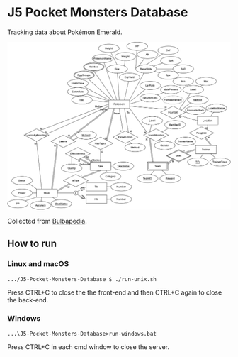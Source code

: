 # J5 Pocket Monsters Database

Tracking data about Pokémon Emerald.

![EER](./other_files/diagrams/EER.png)

Collected from [Bulbapedia](https://bulbapedia.bulbagarden.net/wiki/Main_Page).

## How to run
### Linux and macOS
```
.../J5-Pocket-Monsters-Database $ ./run-unix.sh
```
Press CTRL+C to close the the front-end and then CTRL+C again to close the back-end.
### Windows
```
...\J5-Pocket-Monsters-Database>run-windows.bat
```
Press CTRL+C in each cmd window to close the server.
